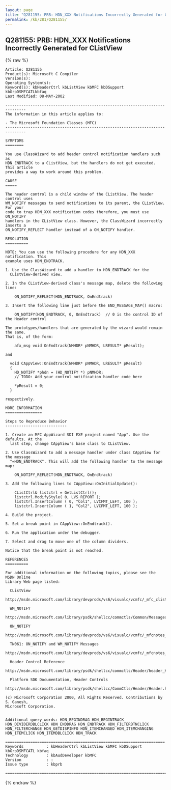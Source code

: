 ```yaml
---
layout: page
title: "Q281155: PRB: HDN_XXX Notifications Incorrectly Generated for CListView"
permalink: /kb/281/Q281155/
---
```


## Q281155: PRB: HDN_XXX Notifications Incorrectly Generated for CListView

{% raw %}

	Article: Q281155
	Product(s): Microsoft C Compiler
	Version(s): 
	Operating System(s): 
	Keyword(s): kbHeaderCtrl kbListView kbMFC kbDSupport kbGrpDSMFCATLkbfaq
	Last Modified: 08-MAY-2002
	
	-------------------------------------------------------------------------------
	The information in this article applies to:
	
	- The Microsoft Foundation Classes (MFC) 
	-------------------------------------------------------------------------------
	
	SYMPTOMS
	========
	
	You use ClassWizard to add header control notification handlers such as
	HDN_ENDTRACK to a CListView, but the handlers do not get executed. This article
	provides a way to work around this problem.
	
	CAUSE
	=====
	
	The header control is a child window of the CListView. The header control uses
	WM_NOTIFY messages to send notifications to its parent, the CListView. For your
	code to trap HDN_XXX notification codes therefore, you must use ON_NOTIFY
	handlers in the CListView class. However, the ClassWizard incorrectly inserts a
	ON_NOTIFY_REFLECT handler instead of a ON_NOTIFY handler.
	
	RESOLUTION
	==========
	
	NOTE: You can use the following procedure for any HDN_XXX notification. This
	example uses HDN_ENDTRACK.
	
	1. Use the ClassWizard to add a handler to HDN_ENDTRACK for the
	  CListView-derived view.
	
	2. In the CListView-derived class's message map, delete the following line:
	
	  	ON_NOTIFY_REFLECT(HDN_ENDTRACK, OnEndtrack)
	
	3. Insert the following line just before the END_MESSAGE_MAP() macro:
	
	  	ON_NOTIFY(HDN_ENDTRACK, 0, OnEndtrack)	// 0 is the control ID of the Header control
	
	The prototypes/handlers that are generated by the wizard would remain the same.
	That is, of the form:
	
	  	afx_msg void OnEndtrack(NMHDR* pNMHDR, LRESULT* pResult);
	
	and
	
	  void CAppView::OnEndtrack(NMHDR* pNMHDR, LRESULT* pResult) 
	  {
	  	HD_NOTIFY *phdn = (HD_NOTIFY *) pNMHDR;
	  	// TODO: Add your control notification handler code here
	  	
	  	*pResult = 0;
	  }
	
	respectively.
	
	MORE INFORMATION
	================
	
	Steps to Reproduce Behavior
	---------------------------
	
	1. Create an MFC AppWizard SDI EXE project named "App". Use the defaults. At the
	  last step, change CAppView's base class to CListView.
	
	2. Use ClassWizard to add a message handler under class CAppView for the message
	  "=HDN_ENDTRACK". This will add the following handler to the message map:
	
	  	ON_NOTIFY_REFLECT(HDN_ENDTRACK, OnEndtrack)
	
	3. Add the following lines to CAppView::OnInitialUpdate():
	
	  	CListCtrl& listctrl = GetListCtrl();
	  	listctrl.ModifyStyle( 0, LVS_REPORT );
	  	listctrl.InsertColumn ( 0, "Col1", LVCFMT_LEFT, 100 );
	  	listctrl.InsertColumn ( 1, "Col2", LVCFMT_LEFT, 100 );
	
	4. Build the project.
	
	5. Set a break point in CAppView::OnEndtrack().
	
	6. Run the application under the debugger.
	
	7. Select and drag to move one of the column dividers.
	
	Notice that the break point is not reached.
	
	REFERENCES
	==========
	
	For additional information on the following topics, please see the MSDN Online
	Library Web page listed:
	
	  CListView
	  http://msdn.microsoft.com/library/devprods/vs6/visualc/vcmfc/_mfc_clistview.htm
	
	  WM_NOTIFY
	  http://msdn.microsoft.com/library/psdk/shellcc/commctls/Common/Messages/WM_NOTIFY.htm
	
	  ON_NOTIFY
	  http://msdn.microsoft.com/library/devprods/vs6/visualc/vcmfc/_mfcnotes_tn061.htm
	
	  TN061: ON_NOTIFY and WM_NOTIFY Messages
	  http://msdn.microsoft.com/library/devprods/vs6/visualc/vcmfc/_mfcnotes_tn061.htm
	
	  Header Control Reference
	  http://msdn.microsoft.com/library/psdk/shellcc/commctls/Header/header_Header.htm
	
	  Platform SDK Documentation, Header Controls
	  http://msdn.microsoft.com/library/psdk/shellcc/CommCtls/Header/Header.htm
	
	(c) Microsoft Corporation 2000, All Rights Reserved. Contributions by S. Ganesh,
	Microsoft Corporation.
	
	
	Additional query words: HDN_BEGINDRAG HDN_BEGINTRACK HDN_DIVIDERDBLCLICK HDN_ENDDRAG HDN_ENDTRACK HDN_FILTERBTNCLICK HDN_FILTERCHANGE HDN_GETDISPINFO HDN_ITEMCHANGED HDN_ITEMCHANGING HDN_ITEMCLICK HDN_ITEMDBLCLICK HDN_TRACK
	
	======================================================================
	Keywords          : kbHeaderCtrl kbListView kbMFC kbDSupport kbGrpDSMFCATL kbfaq
	Technology        : kbAudDeveloper kbMFC
	Version           : :
	Issue type        : kbprb
	
	=============================================================================
	

{% endraw %}
